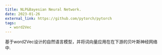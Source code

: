 ```yaml
---
title: NLP&Bayesian Neural Network.
date: 2023-01-26
external_link: https://github.com/pytorch/pytorch
tags:
  - word2Vec
---
```


基于word2Vec设计的自然语言模型，并将词向量应用在在下游的贝叶斯神经网络中.

<!--more-->
